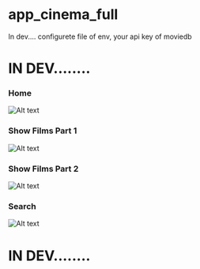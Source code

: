 # app_cinema_full

In dev.... configurete file of env, your api key of moviedb

# IN DEV........
### Home
![Alt text](docs/home.png) 
### Show Films Part 1 
![Alt text](docs/show.png) 
### Show Films Part 2
![Alt text](docs/show1.png) 
### Search 
![Alt text](docs/search.png) 


# IN DEV........